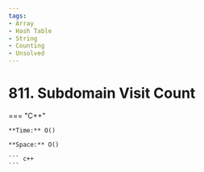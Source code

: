 ```yaml
---
tags:
- Array
- Hash Table
- String
- Counting
- Unsolved
---
```



# 811. Subdomain Visit Count

=== "C++"

    **Time:** O()

    **Space:** O()

    ``` c++
    ```